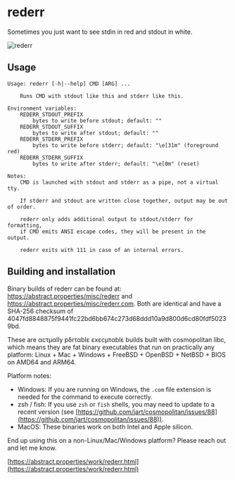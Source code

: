 rederr
======

Sometimes you just want to see stdin in red and stdout in white.

![rederr](https://github.com/sufianrhazi/rederr/assets/176408/a9d61bc7-69b5-4ef6-a600-d88c46020c03)


## Usage

    Usage: rederr [-h|--help] CMD [ARG] ...

        Runs CMD with stdout like this and stderr like this.

    Environment variables:
        REDERR_STDOUT_PREFIX
            bytes to write before stdout; default: ""
        REDERR_STDOUT_SUFFIX
            bytes to write after stdout; default: ""
        REDERR_STDERR_PREFIX
            bytes to write before stderr; default: "\e[31m" (foreground red)
        REDERR_STDERR_SUFFIX
            bytes to write after stderr; default: "\e[0m" (reset)

    Notes:
        CMD is launched with stdout and stderr as a pipe, not a virtual tty.

        If stderr and stdout are written close together, output may be out of order.

        rederr only adds additional output to stdout/stderr for formatting,
        if CMD emits ANSI escape codes, they will be present in the output.

        rederr exits with 111 in case of an internal errors.


## Building and installation

Binary builds of rederr can be found at: https://abstract.properties/misc/rederr and https://abstract.properties/misc/rederr.com. Both are identical and have a SHA-256 checksum of 4047fd8848875f9441fc22bd6bb674c273d68ddd10a9d800d6cd80fdf50239bd.

These are αcτµαlly pδrταblε εxεcµταblε builds built with cosmopolitan libc, which means they are fat binary executables that run on practically any platform: Linux + Mac + Windows + FreeBSD + OpenBSD + NetBSD + BIOS on AMD64 and ARM64.

Platform notes: 

* Windows: If you are running on Windows, the `.com` file extension is needed for the command to execute correctly.
* zsh / fish: If you use `zsh` or `fish` shells, you may need to update to a recent version (see [https://github.com/jart/cosmopolitan/issues/88](https://github.com/jart/cosmopolitan/issues/88)).
* MacOS: These binaries work on both Intel and Apple silicon.

End up using this on a non-Linux/Mac/Windows platform? Please reach out and let me know.

[https://abstract.properties/work/rederr.html](https://abstract.properties/work/rederr.html)
